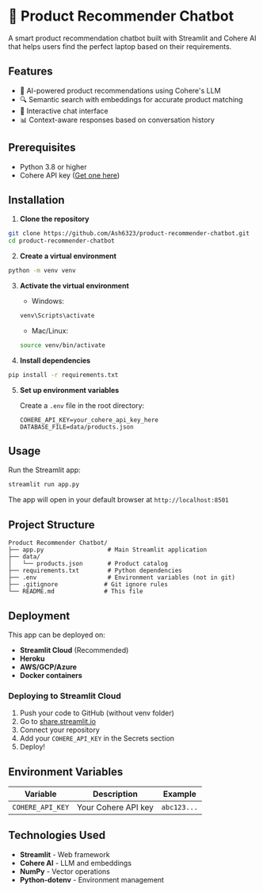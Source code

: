 # 💬 Product Recommender Chatbot

A smart product recommendation chatbot built with Streamlit and Cohere AI that helps users find the perfect laptop based on their requirements.

## Features

- 🤖 AI-powered product recommendations using Cohere's LLM
- 🔍 Semantic search with embeddings for accurate product matching
- 💬 Interactive chat interface
- 📊 Context-aware responses based on conversation history

## Prerequisites

- Python 3.8 or higher
- Cohere API key ([Get one here](https://dashboard.cohere.ai/))

## Installation

1. **Clone the repository**
```bash
git clone https://github.com/Ash6323/product-recommender-chatbot.git
cd product-recommender-chatbot
```

2. **Create a virtual environment**
```bash
python -m venv venv
```

3. **Activate the virtual environment**

   - Windows:
   ```bash
   venv\Scripts\activate
   ```
   
   - Mac/Linux:
   ```bash
   source venv/bin/activate
   ```

4. **Install dependencies**
```bash
pip install -r requirements.txt
```

5. **Set up environment variables**

   Create a `.env` file in the root directory:
   ```
   COHERE_API_KEY=your_cohere_api_key_here
   DATABASE_FILE=data/products.json
   ```

## Usage

Run the Streamlit app:
```bash
streamlit run app.py
```

The app will open in your default browser at `http://localhost:8501`

## Project Structure

```
Product Recommender Chatbot/
├── app.py                  # Main Streamlit application
├── data/
│   └── products.json       # Product catalog
├── requirements.txt        # Python dependencies
├── .env                    # Environment variables (not in git)
├── .gitignore             # Git ignore rules
└── README.md              # This file
```

## Deployment

This app can be deployed on:
- **Streamlit Cloud** (Recommended)
- **Heroku**
- **AWS/GCP/Azure**
- **Docker containers**

### Deploying to Streamlit Cloud

1. Push your code to GitHub (without venv folder)
2. Go to [share.streamlit.io](https://share.streamlit.io)
3. Connect your repository
4. Add your `COHERE_API_KEY` in the Secrets section
5. Deploy!

## Environment Variables

| Variable | Description | Example |
|----------|-------------|---------|
| `COHERE_API_KEY` | Your Cohere API key | `abc123...` |

## Technologies Used

- **Streamlit** - Web framework
- **Cohere AI** - LLM and embeddings
- **NumPy** - Vector operations
- **Python-dotenv** - Environment management

